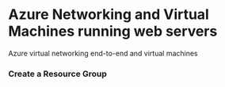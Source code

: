 # Azure Networking and Virtual Machines running web servers
Azure virtual networking end-to-end and virtual machines

### Create a Resource Group
